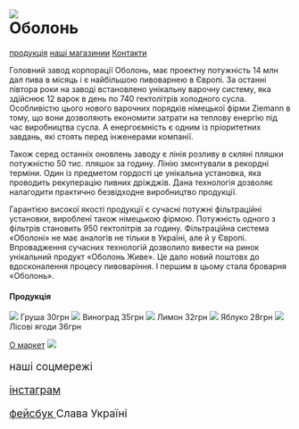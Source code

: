 <body>
<head>
<link rel="stylesheet"href="style.css"/>
</head>
<h1><img src="https://www.beer.ua/wp-content/uploads/2016/12/obol.jpg"/><br/>Оболонь</h1>
<nav class="navi">
<a class="navigatio" href="#prodykt">продукція</a>
<a class="navigatin" href="#oo">наші магазинии</a>
<a class="navigaion" href="#rrr">Контакти</a>
</nav>

<p>Головний завод корпорації Оболонь, має проектну потужність 14 млн дал пива в місяць і є найбільшою пивоварнею в Європі. За останні півтора роки на заводі встановлено унікальну варочну систему, яка здійснює 12 варок в день по 740 гектолітрів холодного сусла. Особливістю цього нового варочних порядків німецької фірми Ziemann в тому, що вони дозволяють економити затрати на теплову енергію під час виробництва сусла. А енергоємність є одним із пріоритетних завдань, які стоять перед інженерами компанії.

Також серед останніх оновлень заводу є лінія розливу в скляні пляшки потужністю 50 тис. пляшок за годину. Лінію змонтували в рекордні терміни. Один із предметом гордості це унікальна установка, яка проводить  рекуперацію пивних дріжджів. Дана технологія дозволяє налагодити практично безвідходне виробництво продукції.

Гарантією високої якості продукції є сучасні потужні фільтраційні установки, вироблені також німецькою фірмою. Потужність одного з фільтрів становить 950 гектолітрів за годину. Фільтраційна система «Оболоні» не має аналогів не тільки в Україні, але й у Європі. Впровадження сучасних технологій дозволило вивести на ринок унікальний продукт «Оболонь Живе». Це дало новий поштовх до вдосконалення процесу пивоваріння. І першим в цьому стала броварня «Оболонь».</p>

<h4 class="rrr" id="prodykt">Продукція</h4>
<p class="kkk">
<img class="hhg" src="https://obolon.ua/img/products/15434.png" />
Груша 30грн  
<img class="hhg" src="https://obolon.ua/img/products/preview/15217.png" />
Виноград 35грн   
<img class="hhg" src="https://obolon.ua/img/products/preview/96953.png" />
 Лимон 32грн
<img class="hhg" src="https://obolon.ua/img/products/preview/74706.png" />
 Яблуко 28грн
<img class="hhg" src="https://obolon.ua/img/products/preview/89935.png" />
Лісові ягоди 36грн </p>

<main>
<a id="oo" class="uuu" href="https://www.facebook.com/obolonmarket/">O маркет</a>
<a href="https://www.facebook.com/obolonmarket/"><img  src="https://scontent-iev1-1.xx.fbcdn.net/v/t39.30808-6/316105323_3141048456115824_359949158806020903_n.jpg?stp=dst-jpg_s960x960&_nc_cat=109&ccb=1-7&_nc_sid=e3f864&_nc_ohc=rjVQXh1x2VkAX_l3im5&_nc_ht=scontent-iev1-1.xx&oh=00_AfAAi7xiCtPRSf7WQfUmvisw6rjhze6nki32QSJWVfNMGw&oe=645AAB86"/> </a> </main>
<footer>
<p class="tyt" style="font-size:19px " id="rrr" >наші соцмережі</p>
  <p style="font-size:19px"> <a href="https://www.instagram.com/obolon_ukr/">інстаграм</a></p>
 <p style="font-size:19px"> <a href="https://www.facebook.com/kiev.klab/posts/%D0%BF%D0%B8%D0%B2%D0%B7%D0%B0%D0%B2%D0%BE%D0%B4-%D0%BE%D0%B1%D0%BE%D0%BB%D0%BE%D0%BD%D1%8C%D0%B5%D0%B3%D0%BE-%D0%B8%D1%81%D1%82%D0%BE%D1%80%D0%B8%D1%8F-%D0%B1%D0%B5%D1%80%D0%B5%D1%82-%D1%81%D0%B2%D0%BE%D0%B5-%D0%BD%D0%B0%D1%87%D0%B0%D0%BB%D0%BE-%D1%81-1974-%D0%B3%D0%BE%D0%B4%D0%B0-%D0%BA%D0%BE%D0%B3%D0%B4%D0%B0-%D0%B2-%D0%BD%D0%BE%D0%B2%D0%BE%D0%BC-%D0%BA%D0%B8%D0%B5%D0%B2%D1%81%D0%BA%D0%BE%D0%BC/2059054714123503/">фейсбук </a> Слава Україні </p>
 </footer>
</body>






